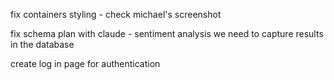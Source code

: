 fix containers styling - check michael's screenshot

fix schema plan with claude - sentiment analysis 
we need to capture results in the database

create log in page for authentication


